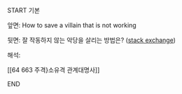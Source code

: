 START
기본

앞면:
How to save a villain that is not working


뒷면:
잘 작동하지 않는 악당을 살리는 방법은?
([stack exchange](https://writing.stackexchange.com/questions/71067/how-to-save-a-villain-that-is-not-working))

해석:

[[64 663 주격}소유격 관계대명사]]
<!--ID: 1742530061790-->
END
